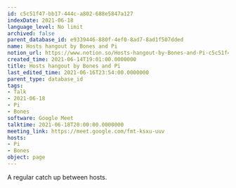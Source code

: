 ```yaml
---
id: c5c51f47-bb17-444c-a802-688e5847a127
indexDate: 2021-06-18
language_level: No limit
archived: false
parent_database_id: e9339446-880f-4ef0-8ad7-8ad1f507dded
name: Hosts hangout by Bones and Pi
notion_url: https://www.notion.so/Hosts-hangout-by-Bones-and-Pi-c5c51f47bb17444ca802688e5847a127
created_time: 2021-06-14T19:01:00.0000000
title: Hosts hangout by Bones and Pi
last_edited_time: 2021-06-16T23:54:00.0000000
parent_type: database_id
tags:
- Talk
- 2021-06-18
- Pi
- Bones
software: Google Meet
talktime: 2021-06-18T20:00:00.0000000
meeting_link: https://meet.google.com/fmt-ksxu-uuv
hosts:
- Pi
- Bones
object: page
---
```


A regular catch up between hosts.


